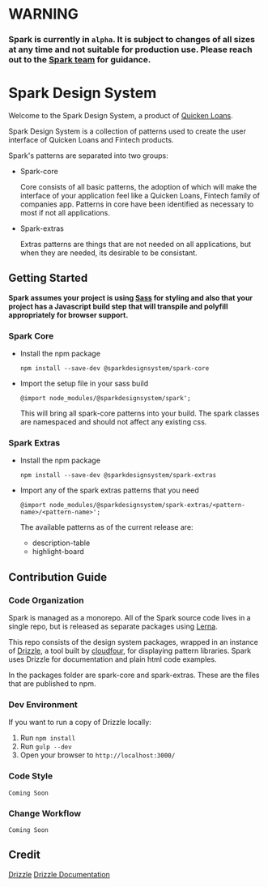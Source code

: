 # WARNING

### Spark is currently in `alpha`. It is subject to changes of all sizes at any time and not suitable for production use. Please reach out to the [Spark team](mailto:sparkdesignsystem@quickenloans.com) for guidance.

# Spark Design System

Welcome to the Spark Design System, a product of [Quicken Loans](https://github.com/quickenloans).

Spark Design System is a collection of patterns used to create the user
interface of Quicken Loans and Fintech products.

Spark's patterns are separated into two groups:

* Spark-core

  Core consists of all basic patterns, the adoption of which will make the interface
  of your application feel like a Quicken Loans, Fintech family of companies
  app. Patterns in core have been identified as necessary to most if
  not all applications.

* Spark-extras

  Extras patterns are things that are not needed on all applications, but when they
  are needed, its desirable to be consistant.

## Getting Started

**Spark assumes your project is using [Sass](https://sass-lang.com/) for styling and
also that your project has a Javascript build step that will transpile and polyfill appropriately
for browser support.**

### Spark Core

* Install the npm package

  `npm install --save-dev @sparkdesignsystem/spark-core`

* Import the setup file in your sass build

  `@import node_modules/@sparkdesignsystem/spark';`

  This will bring all spark-core patterns into your build. The spark classes
  are namespaced and should not affect any existing css.

### Spark Extras

* Install the npm package

  `npm install --save-dev @sparkdesignsystem/spark-extras`

* Import any of the spark extras patterns that you need

  `@import node_modules/@sparkdesignsystem/spark-extras/<pattern-name>/<pattern-name>';`

  The available patterns as of the current release are:

  * description-table
  * highlight-board

## Contribution Guide

### Code Organization

Spark is managed as a monorepo. All of the Spark source code lives in a
single repo, but is released as separate packages using
[Lerna](https://github.com/lerna/lerna).

This repo consists of the design system packages, wrapped in an instance
of [Drizzle](https://github.com/cloudfour/drizzle), a tool built
by [cloudfour](https://github.com/cloudfour), for displaying pattern
libraries. Spark uses Drizzle for documentation and plain html code examples.

In the packages folder are spark-core and spark-extras. These are the files
that are published to npm.

### Dev Environment

If you want to run a copy of Drizzle locally:

1. Run `npm install`
2. Run `gulp --dev`
3. Open your browser to `http://localhost:3000/`

### Code Style

`Coming Soon`

### Change Workflow

`Coming Soon`

## Credit

[Drizzle](https://github.com/cloudfour/drizzle)
[Drizzle Documentation](docs)
